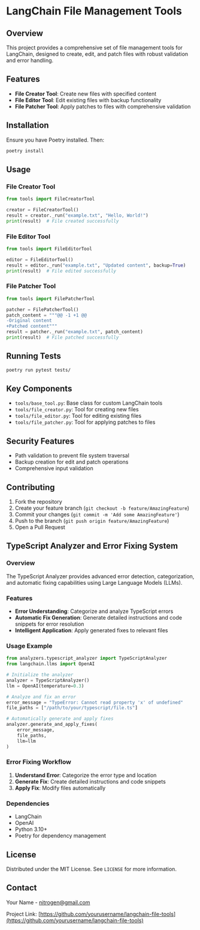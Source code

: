 # LangChain File Management Tools

## Overview

This project provides a comprehensive set of file management tools for LangChain, designed to create, edit, and patch files with robust validation and error handling.

## Features

- **File Creator Tool**: Create new files with specified content
- **File Editor Tool**: Edit existing files with backup functionality
- **File Patcher Tool**: Apply patches to files with comprehensive validation

## Installation

Ensure you have Poetry installed. Then:

```bash
poetry install
```

## Usage

### File Creator Tool

```python
from tools import FileCreatorTool

creator = FileCreatorTool()
result = creator._run("example.txt", "Hello, World!")
print(result)  # File created successfully
```

### File Editor Tool

```python
from tools import FileEditorTool

editor = FileEditorTool()
result = editor._run("example.txt", "Updated content", backup=True)
print(result)  # File edited successfully
```

### File Patcher Tool

```python
from tools import FilePatcherTool

patcher = FilePatcherTool()
patch_content = """@@ -1 +1 @@
-Original content
+Patched content"""
result = patcher._run("example.txt", patch_content)
print(result)  # File patched successfully
```

## Running Tests

```bash
poetry run pytest tests/
```

## Key Components

- `tools/base_tool.py`: Base class for custom LangChain tools
- `tools/file_creator.py`: Tool for creating new files
- `tools/file_editor.py`: Tool for editing existing files
- `tools/file_patcher.py`: Tool for applying patches to files

## Security Features

- Path validation to prevent file system traversal
- Backup creation for edit and patch operations
- Comprehensive input validation

## Contributing

1. Fork the repository
2. Create your feature branch (`git checkout -b feature/AmazingFeature`)
3. Commit your changes (`git commit -m 'Add some AmazingFeature'`)
4. Push to the branch (`git push origin feature/AmazingFeature`)
5. Open a Pull Request

## TypeScript Analyzer and Error Fixing System

### Overview

The TypeScript Analyzer provides advanced error detection, categorization, and automatic fixing capabilities using Large Language Models (LLMs).

### Features

- **Error Understanding**: Categorize and analyze TypeScript errors
- **Automatic Fix Generation**: Generate detailed instructions and code snippets for error resolution
- **Intelligent Application**: Apply generated fixes to relevant files

### Usage Example

```python
from analyzers.typescript_analyzer import TypeScriptAnalyzer
from langchain.llms import OpenAI

# Initialize the analyzer
analyzer = TypeScriptAnalyzer()
llm = OpenAI(temperature=0.3)

# Analyze and fix an error
error_message = "TypeError: Cannot read property 'x' of undefined"
file_paths = ["/path/to/your/typescript/file.ts"]

# Automatically generate and apply fixes
analyzer.generate_and_apply_fixes(
    error_message, 
    file_paths, 
    llm=llm
)
```

### Error Fixing Workflow

1. **Understand Error**: Categorize the error type and location
2. **Generate Fix**: Create detailed instructions and code snippets
3. **Apply Fix**: Modify files automatically

### Dependencies

- LangChain
- OpenAI
- Python 3.10+
- Poetry for dependency management

## License

Distributed under the MIT License. See `LICENSE` for more information.

## Contact

Your Name - nitrogen@gmail.com

Project Link: [https://github.com/yourusername/langchain-file-tools](https://github.com/yourusername/langchain-file-tools)